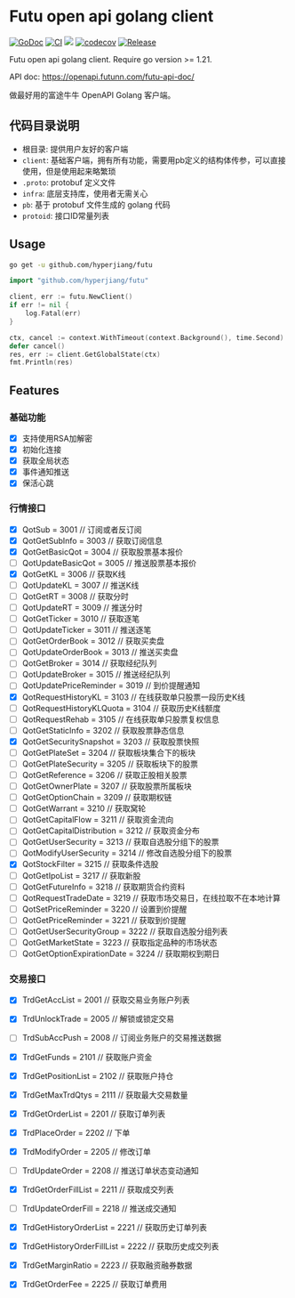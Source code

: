 # Futu open api golang client

[![GoDoc](https://pkg.go.dev/badge/github.com/hyperjiang/futu)](https://pkg.go.dev/github.com/hyperjiang/futu)
[![CI](https://github.com/hyperjiang/futu/actions/workflows/ci.yml/badge.svg?branch=main)](https://github.com/hyperjiang/futu/actions/workflows/ci.yml)
[![](https://goreportcard.com/badge/github.com/hyperjiang/futu)](https://goreportcard.com/report/github.com/hyperjiang/futu)
[![codecov](https://codecov.io/gh/hyperjiang/futu/graph/badge.svg?token=iI7hyTEenz)](https://codecov.io/gh/hyperjiang/futu)
[![Release](https://img.shields.io/github/release/hyperjiang/futu.svg)](https://github.com/hyperjiang/futu/releases)

Futu open api golang client. Require go version >= 1.21.

API doc: https://openapi.futunn.com/futu-api-doc/

做最好用的富途牛牛 OpenAPI Golang 客户端。

## 代码目录说明

- 根目录: 提供用户友好的客户端
- `client`: 基础客户端，拥有所有功能，需要用pb定义的结构体传参，可以直接使用，但是使用起来略繁琐
- `.proto`: protobuf 定义文件
- `infra`: 底层支持库，使用者无需关心
- `pb`: 基于 protobuf 文件生成的 golang 代码
- `protoid`: 接口ID常量列表

## Usage

```bash
go get -u github.com/hyperjiang/futu
```

```go
import "github.com/hyperjiang/futu"

client, err := futu.NewClient()
if err != nil {
    log.Fatal(err)
}

ctx, cancel := context.WithTimeout(context.Background(), time.Second)
defer cancel()
res, err := client.GetGlobalState(ctx)
fmt.Println(res)
```

## Features

### 基础功能
- [x] 支持使用RSA加解密
- [x] 初始化连接
- [x] 获取全局状态
- [x] 事件通知推送
- [x] 保活心跳

### 行情接口
- [x] QotSub                     = 3001 // 订阅或者反订阅
- [x] QotGetSubInfo              = 3003 // 获取订阅信息
- [x] QotGetBasicQot             = 3004 // 获取股票基本报价
- [ ] QotUpdateBasicQot          = 3005 // 推送股票基本报价
- [x] QotGetKL                   = 3006 // 获取K线
- [ ] QotUpdateKL                = 3007 // 推送K线
- [ ] QotGetRT                   = 3008 // 获取分时
- [ ] QotUpdateRT                = 3009 // 推送分时
- [ ] QotGetTicker               = 3010 // 获取逐笔
- [ ] QotUpdateTicker            = 3011 // 推送逐笔
- [ ] QotGetOrderBook            = 3012 // 获取买卖盘
- [ ] QotUpdateOrderBook         = 3013 // 推送买卖盘
- [ ] QotGetBroker               = 3014 // 获取经纪队列
- [ ] QotUpdateBroker            = 3015 // 推送经纪队列
- [ ] QotUpdatePriceReminder     = 3019 // 到价提醒通知
- [x] QotRequestHistoryKL        = 3103 // 在线获取单只股票一段历史K线
- [ ] QotRequestHistoryKLQuota   = 3104 // 获取历史K线额度
- [ ] QotRequestRehab            = 3105 // 在线获取单只股票复权信息
- [ ] QotGetStaticInfo           = 3202 // 获取股票静态信息
- [x] QotGetSecuritySnapshot     = 3203 // 获取股票快照
- [ ] QotGetPlateSet             = 3204 // 获取板块集合下的板块
- [ ] QotGetPlateSecurity        = 3205 // 获取板块下的股票
- [ ] QotGetReference            = 3206 // 获取正股相关股票
- [ ] QotGetOwnerPlate           = 3207 // 获取股票所属板块
- [ ] QotGetOptionChain          = 3209 // 获取期权链
- [ ] QotGetWarrant              = 3210 // 获取窝轮
- [ ] QotGetCapitalFlow          = 3211 // 获取资金流向
- [ ] QotGetCapitalDistribution  = 3212 // 获取资金分布
- [ ] QotGetUserSecurity         = 3213 // 获取自选股分组下的股票
- [ ] QotModifyUserSecurity      = 3214 // 修改自选股分组下的股票
- [x] QotStockFilter             = 3215 // 获取条件选股
- [ ] QotGetIpoList              = 3217 // 获取新股
- [ ] QotGetFutureInfo           = 3218 // 获取期货合约资料
- [ ] QotRequestTradeDate        = 3219 // 获取市场交易日，在线拉取不在本地计算
- [ ] QotSetPriceReminder        = 3220 // 设置到价提醒
- [ ] QotGetPriceReminder        = 3221 // 获取到价提醒
- [ ] QotGetUserSecurityGroup    = 3222 // 获取自选股分组列表
- [ ] QotGetMarketState          = 3223 // 获取指定品种的市场状态
- [ ] QotGetOptionExpirationDate = 3224 // 获取期权到期日

### 交易接口
- [x] TrdGetAccList              = 2001 // 获取交易业务账户列表
- [x] TrdUnlockTrade             = 2005 // 解锁或锁定交易
- [ ] TrdSubAccPush              = 2008 // 订阅业务账户的交易推送数据
- [x] TrdGetFunds                = 2101 // 获取账户资金
- [x] TrdGetPositionList         = 2102 // 获取账户持仓
- [x] TrdGetMaxTrdQtys           = 2111 // 获取最大交易数量
- [x] TrdGetOrderList            = 2201 // 获取订单列表
- [x] TrdPlaceOrder              = 2202 // 下单
- [x] TrdModifyOrder             = 2205 // 修改订单
- [ ] TrdUpdateOrder             = 2208 // 推送订单状态变动通知
- [x] TrdGetOrderFillList        = 2211 // 获取成交列表
- [ ] TrdUpdateOrderFill         = 2218 // 推送成交通知
- [x] TrdGetHistoryOrderList     = 2221 // 获取历史订单列表
- [x] TrdGetHistoryOrderFillList = 2222 // 获取历史成交列表
- [x] TrdGetMarginRatio          = 2223 // 获取融资融券数据
- [x] TrdGetOrderFee             = 2225 // 获取订单费用

